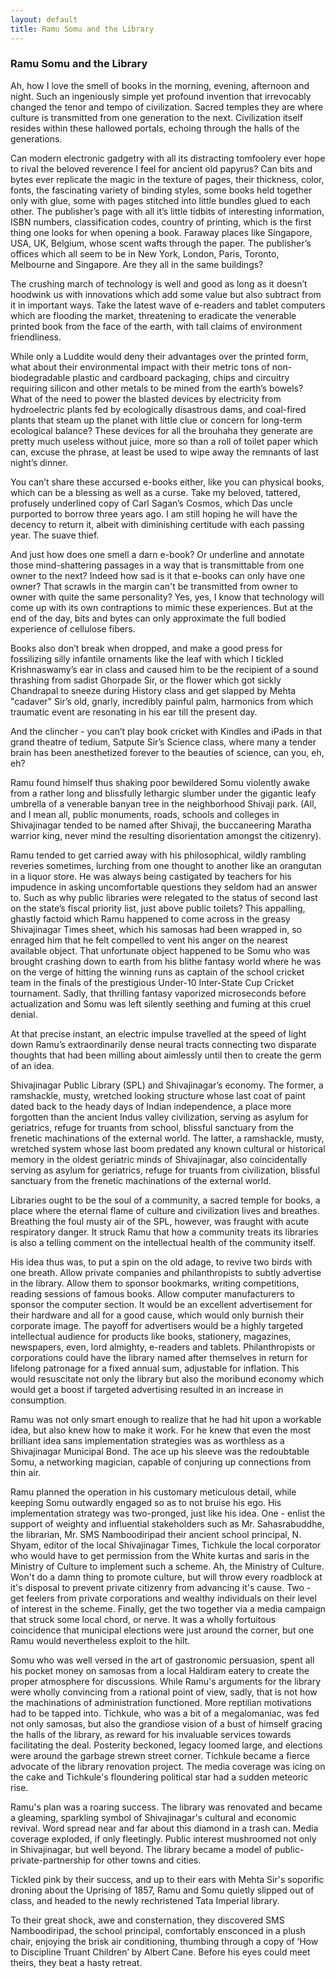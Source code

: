 ```yaml
---
layout: default
title: Ramu Somu and the Library
---
```


### Ramu Somu and the Library 

Ah, how I love the smell of books in the morning, evening, afternoon and night. Such an ingeniously simple yet profound invention that irrevocably changed the tenor and tempo of civilization. Sacred temples they are where culture is transmitted from one generation to the next. Civilization itself resides within these hallowed portals, echoing through the halls of the generations. 
 
Can modern electronic gadgetry with all its distracting tomfoolery ever hope to rival the beloved reverence I feel for ancient old papyrus? Can bits and bytes ever replicate the magic in the texture of pages, their thickness, color, fonts, the fascinating variety of binding styles, some books held together only with glue, some with pages stitched into little bundles glued to each other. The publisher’s page with all it’s little tidbits of interesting information, ISBN numbers, classification codes, country of printing, which is the first thing one looks for when opening a book. Faraway places like Singapore, USA, UK, Belgium, whose scent wafts through the paper. The publisher’s offices which all seem to be in New York, London, Paris, Toronto, Melbourne and Singapore. Are they all in the same buildings? 
 
The crushing march of technology is well and good as long as it doesn’t hoodwink us with innovations which add some value but also subtract from it in important ways. Take the latest wave of e-readers and tablet computers which are flooding the market, threatening to eradicate the venerable printed book from the face of the earth, with tall claims of environment friendliness. 
 
While only a Luddite would deny their advantages over the printed form, what about their environmental impact with their metric tons of non-biodegradable plastic and cardboard packaging, chips and circuitry requiring silicon and other metals to be mined from the earth’s bowels? What of the need to power the blasted devices by electricity from hydroelectric plants fed by ecologically disastrous dams, and coal-fired plants that steam up the planet with little clue or concern for long-term ecological balance? These devices for all the brouhaha they generate are pretty much useless without juice, more so than a roll of toilet paper which can, excuse the phrase, at least be used to wipe away the remnants of last night’s dinner. 
 
You can’t share these accursed e-books either, like you can physical books, which can be a blessing as well as a curse. Take my beloved, tattered, profusely underlined copy of Carl Sagan’s Cosmos, which Das uncle purported to borrow three years ago. I am still hoping he will have the decency to return it, albeit with diminishing certitude with each passing year. The suave thief.      
 
And just how does one smell a darn e-book? Or underline and annotate those mind-shattering passages in a way that is transmittable from one owner to the next? Indeed how sad is it that e-books can only have one owner? That scrawls in the margin can't be transmitted from owner to owner with quite the same personality? Yes, yes, I know that technology will come up with its own contraptions to mimic these experiences. But at the end of the day, bits and bytes can only approximate the full bodied experience of cellulose fibers.
 
Books also don’t break when dropped, and make a good press for fossilizing silly infantile ornaments like the leaf with which I tickled Krishnaswamy’s ear in class and caused him to be the recipient of a sound thrashing from sadist Ghorpade Sir, or the flower which got sickly Chandrapal to sneeze during History class and get slapped by Mehta "cadaver" Sir’s old, gnarly, incredibly painful palm, harmonics from which traumatic event are resonating in his ear till the present day. 
 
And the clincher - you can’t play book cricket with Kindles and iPads in that grand theatre of tedium, Satpute Sir’s Science class, where many a tender brain has been anesthetized forever to the beauties of science, can you, eh, eh?   
 
Ramu found himself thus shaking poor bewildered Somu violently awake from a rather long and blissfully lethargic slumber under the gigantic leafy umbrella of a venerable banyan tree in the neighborhood Shivaji park. (All, and I mean all, public monuments, roads, schools and colleges in Shivajinagar tended to be named after Shivaji, the buccaneering Maratha warrior king, never mind the resulting disorientation amongst the citizenry). 
 
Ramu tended to get carried away with his philosophical, wildly rambling reveries sometimes, lurching from one thought to another like an orangutan in a liquor store. He was always being castigated by teachers for his impudence in asking uncomfortable questions they seldom had an answer to. Such as why public libraries were relegated to the status of second last on the state’s fiscal priority list, just above public toilets?  This appalling, ghastly factoid which Ramu happened to come across in the greasy Shivajinagar Times sheet, which his samosas had been wrapped in, so enraged him that he felt compelled to vent his anger on the nearest available object. That unfortunate object happened to be Somu who was brought crashing down to earth from his blithe fantasy world where he was on the verge of hitting the winning runs as captain of the school cricket team in the finals of the prestigious Under-10 Inter-State Cup Cricket tournament. Sadly, that thrilling fantasy vaporized microseconds before actualization and Somu was left silently seething and fuming at this cruel denial.   
 
At that precise instant, an electric impulse travelled at the speed of light down Ramu’s extraordinarily dense neural tracts connecting two disparate thoughts that had been milling about aimlessly until then to create the germ of an idea. 
 
Shivajinagar Public Library (SPL) and Shivajinagar’s economy. The former, a ramshackle, musty, wretched looking structure whose last coat of paint dated back to the heady days of Indian independence, a place more forgotten than the ancient Indus valley civilization, serving as asylum for geriatrics, refuge for truants from school, blissful sanctuary from the frenetic machinations of the external world. The latter, a ramshackle, musty, wretched system whose last boom predated any known cultural or historical memory in the oldest geriatric  minds of Shivajinagar, also coincidentally serving as asylum for geriatrics, refuge for truants from civilization, blissful sanctuary from the frenetic machinations of the external world. 

Libraries ought to be the soul of a community, a sacred temple for books, a place where the eternal flame of culture and civilization lives and breathes. Breathing the foul musty air of the SPL, however, was fraught with acute respiratory danger. It struck Ramu that how a community treats its libraries is also a telling comment on the intellectual health of the community itself. 

His idea thus was, to put a spin on the old adage, to revive two birds with one breath. Allow private companies and philanthropists to subtly advertise in the library. Allow them to sponsor bookmarks, writing competitions, reading sessions of famous books. Allow computer manufacturers to sponsor the computer section. It would be an excellent advertisement for their hardware and all for a good cause, which would only burnish their corporate image. The payoff for advertisers would be a highly targeted intellectual audience for products like books, stationery, magazines, newspapers, even, lord almighty, e-readers and tablets. Philanthropists or corporations could have the library named after themselves in return for lifelong patronage for a fixed annual sum, adjustable for inflation. This would resuscitate not only the library but also the moribund economy which would get a boost if targeted advertising resulted in an increase in consumption.
 
Ramu was not only smart enough to realize that he had hit upon a workable idea, but also knew how to make it work. For he knew that even the most brilliant idea sans implementation strategies was as worthless as a Shivajinagar Municipal Bond. The ace up his sleeve was the redoubtable Somu, a networking magician, capable of conjuring up connections from thin air. 

Ramu planned the operation in his customary meticulous detail, while keeping Somu outwardly engaged so as to not bruise his ego. His implementation strategy was two-pronged, just like his idea. One - enlist the support of weighty and influential stakeholders such as Mr. Sahasrabuddhe, the librarian, Mr. SMS Namboodiripad their ancient school principal, N. Shyam, editor of the local Shivajinagar Times, Tichkule the local corporator who would have to get permission from the White kurtas and saris in the Ministry of Culture to implement such a scheme. Ah, the Ministry of Culture. Won't do a damn thing to promote culture, but will throw every roadblock at it's disposal to prevent private citizenry from advancing it's cause. Two - get feelers from private corporations and wealthy individuals on their level of interest in the scheme. Finally, get the two together via a media campaign that struck some local chord, or nerve. It was a wholly fortuitous coincidence that municipal elections were just around the corner, but one Ramu would nevertheless exploit to the hilt.

Somu who was well versed in the art of gastronomic persuasion, spent all his pocket money on samosas from a local Haldiram eatery to create the proper atmosphere for discussions. While Ramu's arguments for the library were wholly convincing from a rational point of view, sadly, that is not how the machinations of administration functioned. More reptilian motivations had to be tapped into. Tichkule, who was a bit of a megalomaniac, was fed not only samosas, but also the grandiose vision of a bust of himself gracing the halls of the library, as reward for his invaluable services towards facilitating the deal. Posterity beckoned, legacy loomed large, and elections were around the garbage strewn street corner. Tichkule became a fierce advocate of the library renovation project. The media coverage was icing on the cake and Tichkule's floundering political star had a sudden meteoric rise.

Ramu's plan was a roaring success. The library was renovated and became a gleaming, sparkling symbol of Shivajinagar's cultural and economic revival. Word spread near and far about this diamond in a trash can. Media coverage exploded, if only fleetingly. Public interest mushroomed not only in Shivajinagar, but well beyond. The library became a model of public-private-partnership for other towns and cities.

Tickled pink by their success, and up to their ears with Mehta Sir's soporific droning about the Uprising of 1857, Ramu and Somu quietly slipped out of class, and headed to the newly rechristened Tata Imperial library.

To their great shock, awe and consternation, they discovered SMS Namboodiripad, the school principal, comfortably ensconced in a plush chair, enjoying the brisk air conditioning, thumbing through a copy of ‘How to Discipline Truant Children’ by Albert Cane. Before his eyes could meet theirs, they beat a hasty retreat.
